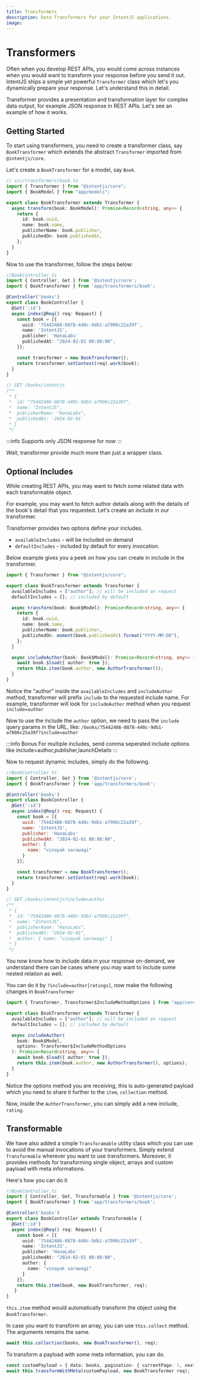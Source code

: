 ```yaml
---
title: Transformers
description: Data Transformers for your IntentJS applications.
image:
---
```

# Transformers

Often when you develop REST APIs, you would come across instances when you would want to transform your response before you send it out. IntentJS ships a simple yet powerful `Transformer` class which let's you dynamically prepare your response. Let's understand this in detail.

Transformer provides a presentation and transformation layer for complex data output, for example JSON response in REST APIs. Let's see an example of how it works.

## Getting Started

To start using transformers, you need to create a transformer class, say `BookTransformer` which extends the abstract `Transformer` imported from `@intentjs/core`.

Let's create a `BookTransformer` for a model, say `Book`.

```ts
// src/transformers/book.ts
import { Transformer } from "@intentjs/core";
import { BookModel } from "app/models";

export class BookTransformer extends Transformer {
  async transform(book: BookModel): Promise<Record<string, any>> {
    return {
      id: book.uuid,
      name: book.name,
      publisherName: book.publisher,
      publishedOn: book.publishedAt,
    };
  }
}
```

Now to use the transformer, follow the steps below:

```ts
//BookController.ts
import { Controller, Get } from '@intentjs/core';
import { BookTransformer } from 'app/transformers/book';

@Controller('books')
export class BookController {
  @Get(':id')
  async index(@Req() req: Request) {
    const book = [{
      uuid: '75442486-0878-440c-9db1-a7996c22a39f',
      name: 'IntentJS',
      publisher: 'HanaLabs'
      publishedAt: "2024-02-01 00:00:00",
    }];

    const transformer = new BookTransformer();
    return transformer.setContext(req).work(book);
  }
}

// GET /books/intentjs
/**
 * {
 *  id: "75442486-0878-440c-9db1-a7996c22a39f",
 *  name: "IntentJS",
 *  publisherName: "HanaLabs",
 *  publishedAt: '2024-02-01'
 * }
 */
```

:::info
  Supports only JSON response for now
:::

_Wait_, transformer provide much more than just a wrapper class.

## Optional Includes
While creating REST APIs, you may want to fetch some related data with each transformable object.

For example, you may want to fetch author details along with the details of the book's detail that you requested. Let's create an include in our transformer.

Transformer provides two options define your includes.

- `availableIncludes` - will be included on demand
- `defaultIncludes` - included by default for every invocation.

Below example gives you a peek on how you can create in include in the transformer.

```ts
import { Transformer } from "@intentjs/core";

export class BookTransformer extends Transformer {
  availableIncludes = ["author"]; // will be included on request
  defaultIncludes = []; // included by default

  async transform(book: Book$Model): Promise<Record<string, any>> {
    return {
      id: book.uuid,
      name: book.name,
      publisherName: book.publisher,
      publishedOn: moment(book.publishedAt).format("YYYY-MM-DD"),
    };
  }

  async includeAuthor(book: Book$Model): Promise<Record<string, any>> {
    await book.$load({ author: true });
    return this.item(book.author, new AuthorTransformer());
  }
}
```

Notice the "author" inside the `availableIncludes` and `includeAuthor` method, transformer will prefix `include` to the requested include name. For example, transformer will look for `includeAuthor` method when you request `include=author`

Now to use the include the `author` option, we need to pass the `include` query params in the URL, like: `/books/75442486-0878-440c-9db1-a7006c25a39f?include=author`

:::info
  Bonus For multiple includes, send comma seperated include options like
  include=author,publisher,launchDetails
:::

Now to request dynamic includes, simply do the following.

```javascript
//BookController.ts
import { Controller, Get } from '@intentjs/core';
import { BookTransformer } from 'app/transformers/book';

@Controller('books')
export class BookController {
  @Get(':id')
  async index(@Req() req: Request) {
    const book = [{
      uuid: '75442486-0878-440c-9db1-a7996c22a39f',
      name: 'IntentJS',
      publisher: 'HanaLabs'
      publishedAt: "2024-02-01 00:00:00",
      author: {
        name: "vinayak sarawagi"
      }
    }];

    const transformer = new BookTransformer();
    return transformer.setContext(req).work(book);
  }
}

// GET /books/intentjs?include=author
/**
 * {
 *  id: "75442486-0878-440c-9db1-a7996c22a39f",
 *  name: "IntentJS",
 *  publisherName: "HanaLabs",
 *  publishedAt: "2024-02-01",
 *  author: { name: "vinayak sarawagi" }
 * }
 */
```

You now know how to include data in your response on-demand, we understand there can be cases where you may want to include some nested relation as well.

You can do it by `?include=author[ratings]`, now make the following changes in `BookTransformer`

```typescript
import { Transformer, Transformer$IncludeMethodOptions } from "app/core";

export class BookTransformer extends Transformer {
  availableIncludes = ["author"]; // will be included on request
  defaultIncludes = []; // included by default

  async includeAuthor(
    book: Book$Model,
    options: Transformer$IncludeMethodOptions
  ): Promise<Record<string, any>> {
    await book.$load({ author: true });
    return this.item(book.author, new AuthorTransformer(), options);
  }
}
```

Notice the options method you are receiving, this is auto-generated payload which you need to share it further to the `item`, `collection` method.

Now, inside the `AuthorTransformer`, you can simply add a new include, `rating`.

## Transformable

We have also added a simple `Transforamable` utility class which you can use to avoid the manual invocations of your transformers. Simply extend `Transformable` wherever you want to use transformers. Moreover, it provides methods for transforming single object, arrays and custom payload with meta informations.

Here's how you can do it

```typescript
//BookController.ts
import { Controller, Get, Transformable } from '@intentjs/core';
import { BookTransformer } from 'app/transformers/book';

@Controller('books')
export class BookController extends Transformable {
  @Get(':id')
  async index(@Req() req: Request) {
    const book = [{
      uuid: '75442486-0878-440c-9db1-a7996c22a39f',
      name: 'IntentJS',
      publisher: 'HanaLabs'
      publishedAt: "2024-02-01 00:00:00",
      author: {
        name: "vinayak sarawagi"
      }
    }];
    return this.item(book, new BookTransformer, req);
   }
}
```

`this.item` method would automatically transform the object using the `BookTransformer`.

In case you want to transform an array, you can use `this.collect` method. The arguments remains the same.

```typescript
await this.collection(books, new BookTransformer(), req);
```

To transform a payload with some meta information, you can do.

```typescript
const customPayload = { data: books, pagination: { currentPage: 1, nextPage: 2} }
await this.transformWithMeta(customPayload, new BookTransformer req);
```
